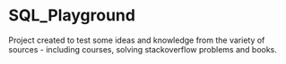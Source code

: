# SQL_Playground
Project created to test some ideas and knowledge from the variety of sources - including courses, solving stackoverflow problems and books.
